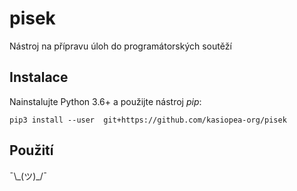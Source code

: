 # pisek

Nástroj na přípravu úloh do programátorských soutěží

## Instalace

Nainstalujte Python 3.6+ a použijte nástroj _pip_:
```
pip3 install --user  git+https://github.com/kasiopea-org/pisek
```

## Použití 

¯\\\_(ツ)\_/¯
